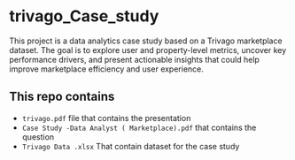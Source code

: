 # trivago_Case_study
This project is a data analytics case study based on a Trivago marketplace dataset. The goal is to explore user and property-level metrics, uncover key performance drivers, and present actionable insights that could help improve marketplace efficiency and user experience.
## This repo contains
* `trivago.pdf` file that contains the presentation
* `Case Study -Data Analyst ( Marketplace).pdf` that contains the question
* `Trivago Data .xlsx` That contain dataset for the case study
